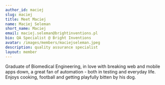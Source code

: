 ```yaml
---
author_id: maciej
slug: maciej
title: Meet Maciej
name: Maciej Seleman
short_name: Maciej
email: maciej.seleman@brightinventions.pl
bio: QA Specialist @ Bright Inventions
avatar: /images/members/maciejseleman.jpeg
description: quality assurance specialist
layout: member
---
```


Graduate of Biomedical Engineering, in love with breaking web and mobile apps down, a great fan of automation - both in testing and everyday life. Enjoys cooking, football and getting playfully bitten by his dog. 
